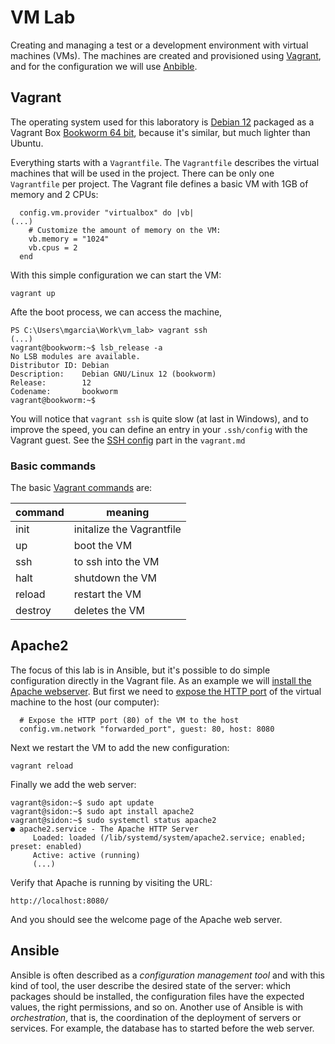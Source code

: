 # VM Lab

Creating and managing a test or a development environment with virtual machines (VMs). The machines are created and provisioned using [Vagrant](https://www.vagrantup.com/), and for the configuration we will use [Anbible](https://www.ansible.com/).

## Vagrant

The operating system used for this laboratory is [Debian 12](https://www.debian.org/) packaged as a Vagrant Box [Bookworm 64 bit](https://app.vagrantup.com/debian/boxes/bookworm64), because it's similar, but much lighter than Ubuntu. 

Everything starts with a `Vagrantfile`. The  `Vagrantfile` describes the virtual machines that will be used in the project. There can be only one `Vagrantfile` per project. The Vagrant file defines a basic VM with 1GB of memory and 2 CPUs:

```
  config.vm.provider "virtualbox" do |vb|
(...)
    # Customize the amount of memory on the VM:
    vb.memory = "1024"
    vb.cpus = 2
  end
```

With this simple configuration we can start the VM:

```
vagrant up
```

Afte the boot process, we can access the machine,

```
PS C:\Users\mgarcia\Work\vm_lab> vagrant ssh
(...)
vagrant@bookworm:~$ lsb_release -a
No LSB modules are available.
Distributor ID: Debian
Description:    Debian GNU/Linux 12 (bookworm)
Release:        12
Codename:       bookworm
vagrant@bookworm:~$
```

You will notice that `vagrant ssh` is quite slow (at last in Windows), and to improve the speed, you can define an entry in your `.ssh/config` with the Vagrant guest. See the [SSH config](docs/vagrant.md#ssh-config) part in the `vagrant.md`

### Basic commands

The basic [Vagrant commands](docs/vagrant.md) are:

| command | meaning |
| ------- | ------- |
| init | initalize the Vagrantfile |
| up | boot the VM |
| ssh | to ssh into the VM |
| halt | shutdown the VM |
| reload | restart the VM |
| destroy | deletes the VM |

## Apache2

The focus of this lab is in Ansible, but it's possible to do simple configuration directly in the Vagrant file. As an example we will [install the Apache webserver](https://www.digitalocean.com/community/tutorials/how-to-install-the-apache-web-server-on-debian-11). But first we need to [expose the HTTP port](https://developer.hashicorp.com/vagrant/docs/networking/forwarded_ports) of the virtual machine to the host (our computer):

```
  # Expose the HTTP port (80) of the VM to the host
  config.vm.network "forwarded_port", guest: 80, host: 8080
```

Next we restart the VM to add the new configuration:

```
vagrant reload
```

Finally we add the web server:

```
vagrant@sidon:~$ sudo apt update
vagrant@sidon:~$ sudo apt install apache2
vagrant@sidon:~$ sudo systemctl status apache2
● apache2.service - The Apache HTTP Server
     Loaded: loaded (/lib/systemd/system/apache2.service; enabled; preset: enabled)
     Active: active (running)
     (...)
```

Verify that Apache is running by visiting the URL:

```
http://localhost:8080/
```

And you should see the welcome page of the Apache web server.

## Ansible

Ansible is often described as a _configuration management tool_ and with this kind of tool, the user describe the desired state of the server: which packages should be installed, the configuration files have the expected values, the right permissions, and so on. Another use of Ansible is with _orchestration_, that is, the coordination of the deployment of servers or services. For example, the database has to started before the web server.
